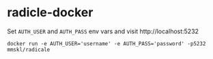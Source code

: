 # radicle-docker

Set `AUTH_USER` and `AUTH_PASS` env vars and visit http://localhost:5232

```
docker run -e AUTH_USER='username' -e AUTH_PASS='password' -p5232 mmskl/radicale
```

